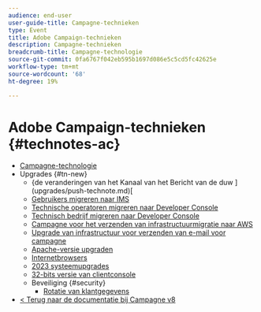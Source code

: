 ```yaml
---
audience: end-user
user-guide-title: Campagne-technieken
type: Event
title: Adobe Campaign-technieken
description: Campagne-technieken
breadcrumb-title: Campagne-technologie
source-git-commit: 0fa6767f042eb595b1697d086e5c5cd5fc42625e
workflow-type: tm+mt
source-wordcount: '68'
ht-degree: 19%

---
```



# Adobe Campaign-technieken {#technotes-ac}

+ [Campagne-technologie](technotes-home.md)
+ Upgrades {#tn-new}
   + {de veranderingen van het Kanaal van het Bericht van de duw ](upgrades/push-technote.md)[
   + [Gebruikers migreren naar IMS](upgrades/migrate-users-to-ims.md)
   + [Technische operatoren migreren naar Developer Console](upgrades/ims-migration.md)
   + [Technisch bedrijf migreren naar Developer Console](upgrades/ims-migration-old.md)
   + [Campagne voor het verzenden van infrastructuurmigratie naar AWS](upgrades/migrate-to-aws.md)
   + [Upgrade van infrastructuur voor verzenden van e-mail voor campagne](upgrades/upgrade-to-aws.md)
   + [Apache-versie upgraden](upgrades/apache.md)
   + [Internetbrowsers](upgrades/browsers.md)
   + [2023 systeemupgrades](upgrades/tech-stack-upgrade.md)
   + [32-bits versie van clientconsole](upgrades/console.md)
   + Beveiliging {#security}
      + [Rotatie van klantgegevens](security/credential-rotation-guide.md)
+ [&lt; Terug naar de documentatie bij Campagne v8 ](https://experienceleague.adobe.com/en/docs/campaign/campaign-v8/campaign-home)
